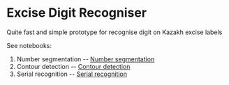 # Excise Digit Recogniser

Quite fast and simple prototype for recognise digit on Kazakh excise labels

See notebooks:
1. Number segmentation -- [Number segmentation](01-NumberSegmentation.ipynb)
2. Contour detection -- [Contour detection](02-ContourDetection.ipynb)
2. Serial recognition -- [Serial recognition](02-SerialRecognition.ipynb)